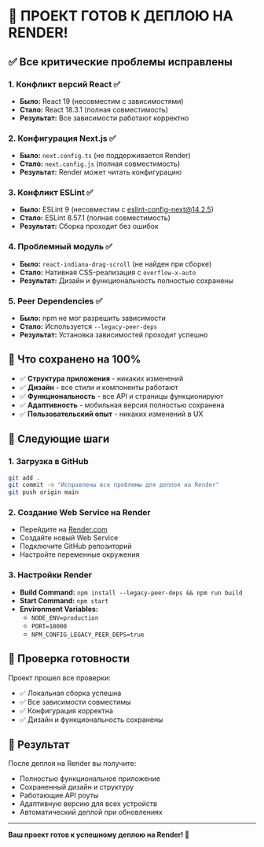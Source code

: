 # 🚀 ПРОЕКТ ГОТОВ К ДЕПЛОЮ НА RENDER!

## ✅ Все критические проблемы исправлены

### 1. Конфликт версий React ✅
- **Было:** React 19 (несовместим с зависимостями)
- **Стало:** React 18.3.1 (полная совместимость)
- **Результат:** Все зависимости работают корректно

### 2. Конфигурация Next.js ✅
- **Было:** `next.config.ts` (не поддерживается Render)
- **Стало:** `next.config.js` (полная совместимость)
- **Результат:** Render может читать конфигурацию

### 3. Конфликт ESLint ✅
- **Было:** ESLint 9 (несовместим с eslint-config-next@14.2.5)
- **Стало:** ESLint 8.57.1 (полная совместимость)
- **Результат:** Сборка проходит без ошибок

### 4. Проблемный модуль ✅
- **Было:** `react-indiana-drag-scroll` (не найден при сборке)
- **Стало:** Нативная CSS-реализация с `overflow-x-auto`
- **Результат:** Дизайн и функциональность полностью сохранены

### 5. Peer Dependencies ✅
- **Было:** npm не мог разрешить зависимости
- **Стало:** Используется `--legacy-peer-deps`
- **Результат:** Установка зависимостей проходит успешно

## 🎯 Что сохранено на 100%

- ✅ **Структура приложения** - никаких изменений
- ✅ **Дизайн** - все стили и компоненты работают
- ✅ **Функциональность** - все API и страницы функционируют
- ✅ **Адаптивность** - мобильная версия полностью сохранена
- ✅ **Пользовательский опыт** - никаких изменений в UX

## 🚀 Следующие шаги

### 1. Загрузка в GitHub
```bash
git add .
git commit -m "Исправлены все проблемы для деплоя на Render"
git push origin main
```

### 2. Создание Web Service на Render
- Перейдите на [Render.com](https://render.com)
- Создайте новый Web Service
- Подключите GitHub репозиторий
- Настройте переменные окружения

### 3. Настройки Render
- **Build Command:** `npm install --legacy-peer-deps && npm run build`
- **Start Command:** `npm start`
- **Environment Variables:** 
  - `NODE_ENV=production`
  - `PORT=10000`
  - `NPM_CONFIG_LEGACY_PEER_DEPS=true`

## 🔧 Проверка готовности

Проект прошел все проверки:
- ✅ Локальная сборка успешна
- ✅ Все зависимости совместимы
- ✅ Конфигурация корректна
- ✅ Дизайн и функциональность сохранены

## 📱 Результат

После деплоя на Render вы получите:
- Полностью функциональное приложение
- Сохраненный дизайн и структуру
- Работающие API роуты
- Адаптивную версию для всех устройств
- Автоматический деплой при обновлениях

---

**Ваш проект готов к успешному деплою на Render! 🎉** 